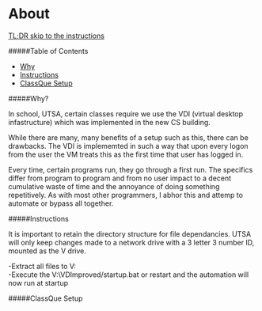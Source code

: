 About
=

[TL;DR skip to the instructions](#instr)

#####Table of Contents

- [Why](#why)
- [Instructions](#instr)
- [ClassQue Setup](#cque)

<div id='why'/>
#####Why?

In school, UTSA, certain classes require we use the VDI (virtual desktop infastructure) 
which was implemented in the new CS building. 

While there are many, many benefits of a setup such as this, there can be drawbacks. 
The VDI is implememted in such a way that upon every logon from the user the VM treats 
this as the first time that user has logged in. 

Every time, certain programs run, they go through a first run. The specifics differ from program to program
and from no user impact to a decent cumulative waste of time and the annoyance of doing something repetitively.
As with most other programmers, I abhor this and attemp to automate or bypass all together.


<div id='instr'/>
#####Instructions

It is important to retain the directory structure for file dependancies.
UTSA will only keep changes made to a network drive with a 3 letter 3 number ID, mounted as the V drive. 

-Extract all files to  V:\
-Execute the V:\VDImproved/startup.bat or restart and the automation will now run at startup

<div id='cque'/>
#####ClassQue Setup


